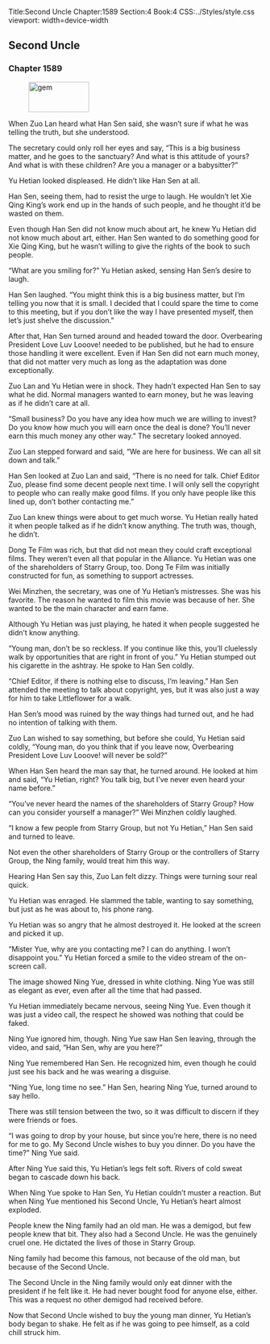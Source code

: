 Title:Second Uncle 
Chapter:1589 
Section:4 
Book:4 
CSS:../Styles/style.css 
viewport: width=device-width
  
## Second Uncle
### Chapter 1589
  
<figure>
	<img src="../Images/gem.gif" alt="gem" id="gem" width="120" height="60" />
</figure>
  

  
When Zuo Lan heard what Han Sen said, she wasn’t sure if what he was telling the truth, but she understood.

The secretary could only roll her eyes and say, “This is a big business matter, and he goes to the sanctuary? And what is this attitude of yours? And what is with these children? Are you a manager or a babysitter?”

Yu Hetian looked displeased. He didn’t like Han Sen at all.

Han Sen, seeing them, had to resist the urge to laugh. He wouldn’t let Xie Qing King’s work end up in the hands of such people, and he thought it’d be wasted on them.

Even though Han Sen did not know much about art, he knew Yu Hetian did not know much about art, either. Han Sen wanted to do something good for Xie Qing King, but he wasn’t willing to give the rights of the book to such people.

“What are you smiling for?” Yu Hetian asked, sensing Han Sen’s desire to laugh.

Han Sen laughed. “You might think this is a big business matter, but I’m telling you now that it is small. I decided that I could spare the time to come to this meeting, but if you don’t like the way I have presented myself, then let’s just shelve the discussion.”

After that, Han Sen turned around and headed toward the door. Overbearing President Love Luv Looove! needed to be published, but he had to ensure those handling it were excellent. Even if Han Sen did not earn much money, that did not matter very much as long as the adaptation was done exceptionally.

Zuo Lan and Yu Hetian were in shock. They hadn’t expected Han Sen to say what he did. Normal managers wanted to earn money, but he was leaving as if he didn’t care at all.

“Small business? Do you have any idea how much we are willing to invest? Do you know how much you will earn once the deal is done? You’ll never earn this much money any other way.” The secretary looked annoyed.

Zuo Lan stepped forward and said, “We are here for business. We can all sit down and talk.”

Han Sen looked at Zuo Lan and said, “There is no need for talk. Chief Editor Zuo, please find some decent people next time. I will only sell the copyright to people who can really make good films. If you only have people like this lined up, don’t bother contacting me.”

Zuo Lan knew things were about to get much worse. Yu Hetian really hated it when people talked as if he didn’t know anything. The truth was, though, he didn’t.

Dong Te Film was rich, but that did not mean they could craft exceptional films. They weren’t even all that popular in the Alliance. Yu Hetian was one of the shareholders of Starry Group, too. Dong Te Film was initially constructed for fun, as something to support actresses.

Wei Minzhen, the secretary, was one of Yu Hetian’s mistresses. She was his favorite. The reason he wanted to film this movie was because of her. She wanted to be the main character and earn fame.

Although Yu Hetian was just playing, he hated it when people suggested he didn’t know anything.

“Young man, don’t be so reckless. If you continue like this, you’ll cluelessly walk by opportunities that are right in front of you.” Yu Hetian stumped out his cigarette in the ashtray. He spoke to Han Sen coldly.

“Chief Editor, if there is nothing else to discuss, I’m leaving.” Han Sen attended the meeting to talk about copyright, yes, but it was also just a way for him to take Littleflower for a walk.

Han Sen’s mood was ruined by the way things had turned out, and he had no intention of talking with them.

Zuo Lan wished to say something, but before she could, Yu Hetian said coldly, “Young man, do you think that if you leave now, Overbearing President Love Luv Looove! will never be sold?”

When Han Sen heard the man say that, he turned around. He looked at him and said, “Yu Hetian, right? You talk big, but I’ve never even heard your name before.”

“You’ve never heard the names of the shareholders of Starry Group? How can you consider yourself a manager?” Wei Minzhen coldly laughed.

“I know a few people from Starry Group, but not Yu Hetian,” Han Sen said and turned to leave.

Not even the other shareholders of Starry Group or the controllers of Starry Group, the Ning family, would treat him this way.

Hearing Han Sen say this, Zuo Lan felt dizzy. Things were turning sour real quick.

Yu Hetian was enraged. He slammed the table, wanting to say something, but just as he was about to, his phone rang.

Yu Hetian was so angry that he almost destroyed it. He looked at the screen and picked it up.

“Mister Yue, why are you contacting me? I can do anything. I won’t disappoint you.” Yu Hetian forced a smile to the video stream of the on-screen call.

The image showed Ning Yue, dressed in white clothing. Ning Yue was still as elegant as ever, even after all the time that had passed.

Yu Hetian immediately became nervous, seeing Ning Yue. Even though it was just a video call, the respect he showed was nothing that could be faked.

Ning Yue ignored him, though. Ning Yue saw Han Sen leaving, through the video, and said, “Han Sen, why are you here?”

Ning Yue remembered Han Sen. He recognized him, even though he could just see his back and he was wearing a disguise.

“Ning Yue, long time no see.” Han Sen, hearing Ning Yue, turned around to say hello.

There was still tension between the two, so it was difficult to discern if they were friends or foes.

“I was going to drop by your house, but since you’re here, there is no need for me to go. My Second Uncle wishes to buy you dinner. Do you have the time?” Ning Yue said.

After Ning Yue said this, Yu Hetian’s legs felt soft. Rivers of cold sweat began to cascade down his back.

When Ning Yue spoke to Han Sen, Yu Hetian couldn’t muster a reaction. But when Ning Yue mentioned his Second Uncle, Yu Hetian’s heart almost exploded.

People knew the Ning family had an old man. He was a demigod, but few people knew that bit. They also had a Second Uncle. He was the genuinely cruel one. He dictated the lives of those in Starry Group.

Ning family had become this famous, not because of the old man, but because of the Second Uncle.

The Second Uncle in the Ning family would only eat dinner with the president if he felt like it. He had never bought food for anyone else, either. This was a request no other demigod had received before.

Now that Second Uncle wished to buy the young man dinner, Yu Hetian’s body began to shake. He felt as if he was going to pee himself, as a cold chill struck him.